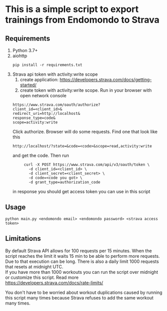 # This is a simple script to export trainings from Endomondo to Strava

## Requirements
1. Python 3.7+
2. aiohttp 
    ```
    pip install -r requirements.txt
    ```
3. Strava api token with activity:write scope
    1. create application: https://developers.strava.com/docs/getting-started/
    2. create token with activity:write scope. Run in your browser with open network console
    ```
   https://www.strava.com/oauth/authorize?
    client_id=<client_id>&
    redirect_uri=http://localhost&
    response_type=code&
    scope=activity:write
   ```
   Click authorize. Browser will do some requests. Find one that look like this
   ```
   http://localhost/?state=&code=<code>&scope=read,activity:write
   ```
   and get the code. Then run
   ```
        curl -X POST https://www.strava.com/api/v3/oauth/token \
          -d client_id=<client_id> \
          -d client_secret=<client_secret> \
          -d code=<code you got> \
          -d grant_type=authorization_code
    ```
   in response you should get access token you can use in this script
   
## Usage
```
python main.py <endomondo email> <endomondo password> <strava access token>
```

## Limitations
By default Strava API allows for 100 requests per 15 minutes. 
When the script reaches the limit it waits 15 min to be able to perform more requests. Due to that execution can be long. There is also a daily limit 1000 requests that resets at midnight UTC.  
If you have more than 1000 workouts you can run the script over midnight or customize this script.
Read more https://developers.strava.com/docs/rate-limits/

You don't have to be worried about workout duplications caused by running this script many times because Strava refuses to add the same workout many times.